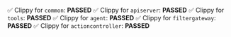 ✅ Clippy for `common`: **PASSED**
✅ Clippy for `apiserver`: **PASSED**
✅ Clippy for `tools`: **PASSED**
✅ Clippy for `agent`: **PASSED**
✅ Clippy for `filtergateway`: **PASSED**
✅ Clippy for `actioncontroller`: **PASSED**
